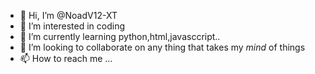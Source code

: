 
- 👋 Hi, I’m @NoadV12-XT
- 👀 I’m interested in coding
- 🌱 I’m currently learning python,html,javasccript..
- 🧠 I’m looking to collaborate on any thing that takes my <em>mind</em> of things
- 📫 How to reach me ...




<!---
NoadV12-XT/NoadV12-XT is a ✨ special ✨ repository because its `README.md` (this file) appears on your GitHub profile.
You can click the Preview link to take a look at your changes.
--->
